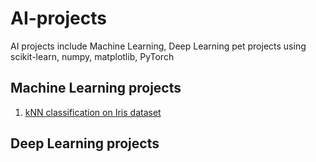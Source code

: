 # AI-projects
AI projects include Machine Learning, Deep Learning pet projects using scikit-learn, numpy, matplotlib, PyTorch

## Machine Learning projects
1. [kNN classification on Iris dataset](https://github.com/SreeranjaniD/AI-projects/tree/main/Machine%20Learning%20projects/kNN)


## Deep Learning projects
